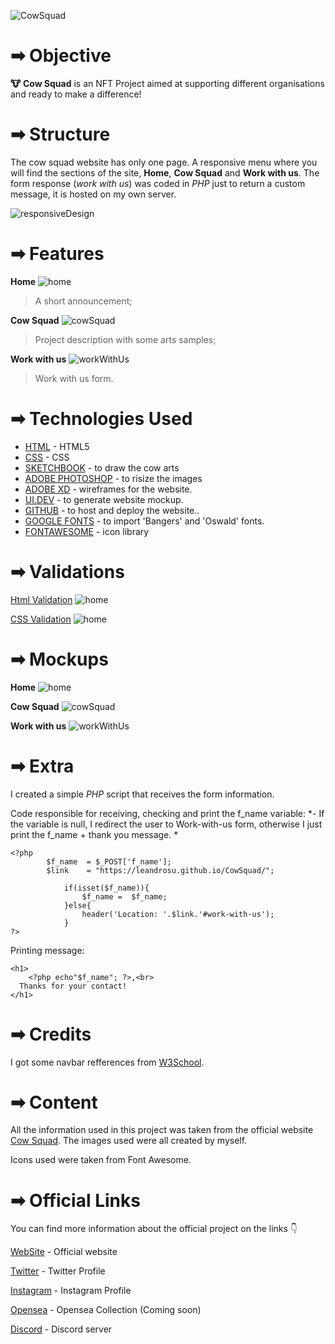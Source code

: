 
![CowSquad](https://cowsquad.xyz/codeInstitute/logoProject.png)

# ➡ Objective

**🐮 Cow Squad** is an NFT Project aimed at supporting different organisations and ready to make a difference!

# ➡ Structure

The cow squad website has only one page. A responsive menu where you will find the sections of the site, **Home**, **Cow Squad** and **Work with us**. The form response (*work with us*) was coded in *PHP* just to return a custom message, it is hosted on my own server.

![responsiveDesign](https://cowsquad.xyz/codeInstitute/responsive_design.jpg)


# ➡ Features
**Home**
![home](https://cowsquad.xyz/codeInstitute/01home.png)

> A short announcement;



**Cow Squad**
![cowSquad](https://cowsquad.xyz/codeInstitute/02cowSquad.jpg)

> Project description with some arts samples;



**Work with us**
![workWithUs](https://cowsquad.xyz/codeInstitute/03workWithUs.png)

> Work with us form.



# ➡ Technologies Used

- [HTML](https://en.wikipedia.org/wiki/HTML5) - HTML5 
- [CSS](https://en.wikipedia.org/wiki/CSS3) - CSS
- [SKETCHBOOK](https://www.sketchbook.com) - to draw the cow arts
- [ADOBE PHOTOSHOP](https://www.adobe.com/ie/products/photoshop.html) - to risize the images
- [ADOBE XD](https://www.adobe.com/products/xd.html) - wireframes for the website.
- [UI.DEV](https://ui.dev/amiresponsive) - to generate website mockup.
- [GITHUB](https://github.com) - to host and deploy the website..
- [GOOGLE FONTS](https://fonts.google.com) - to import  'Bangers' and 'Oswald' fonts.
- [FONTAWESOME](http://fontawesome.com) - icon library


# ➡ Validations
[Html Validation](https://validator.w3.org/)
![home](https://cowsquad.xyz/codeInstitute/htmlValidation.png)

[CSS Validation](https://jigsaw.w3.org/css-validator/)
![home](https://cowsquad.xyz/codeInstitute/cssValidation.png)




# ➡ Mockups
**Home**
![home](https://cowsquad.xyz/codeInstitute/home.jpg)

**Cow Squad**
![cowSquad](https://cowsquad.xyz/codeInstitute/cowSquad.jpg)

**Work with us**
![workWithUs](https://cowsquad.xyz/codeInstitute/workWithUs.jpg)

# ➡ Extra
I created a simple *PHP* script that receives the form information.

Code responsible for receiving, checking and print the f_name variable:
*- If the variable is null, I redirect the user to Work-with-us form, otherwise I just print the f_name + thank you message.
*
   

    <?php
    		$f_name  = $_POST['f_name'];
    		$link    = "https://leandrosu.github.io/CowSquad/";
        
    			if(isset($f_name)){
    				$f_name =  $f_name;
    			}else{
    				header('Location: '.$link.'#work-with-us');
    			}
    ?>


Printing message: 


    <h1>
    	<?php echo"$f_name"; ?>,<br>
      Thanks for your contact!
    </h1>
# ➡ Credits

I got some navbar refferences from [W3School](https://www.w3schools.com/css/).

# ➡ Content

All the information used in this project was taken from the official website [Cow Squad](https://cowsquad.xyz "Cow Squad"). 
The images used were all created by myself.

Icons used were taken from Font Awesome.

# ➡ Official Links
You can find more information about the official project on the links 👇

[WebSite](https://cowsquad.xyz) - Official website

[Twitter](https://twitter.com/cowsquad01) - Twitter Profile

[Instagram](https://www.instagram.com/cowsquad01/) - Instagram Profile

[Opensea](https://opensea.io/collection/cowsquad) - Opensea Collection (Coming soon)

[Discord](https://discord.com/invite/usvhkHvCwF) - Discord server
